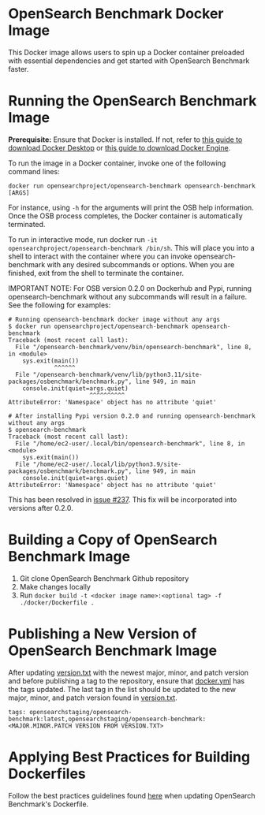 # OpenSearch Benchmark Docker Image

This Docker image allows users to spin up a Docker container preloaded with essential dependencies and get started with OpenSearch Benchmark faster.

# Running the OpenSearch Benchmark Image
**Prerequisite:** Ensure that Docker is installed. If not, refer to [this guide to download Docker Desktop](https://docs.docker.com/get-docker/) or [this guide to download Docker Engine](https://docs.docker.com/engine/install/).

To run the image in a Docker container, invoke one of the following command lines:
```
docker run opensearchproject/opensearch-benchmark opensearch-benchmark [ARGS]
```

For instance, using `-h` for the arguments will print the OSB help information. Once the OSB process completes, the Docker container is automatically terminated.

To run in interactive mode, run docker run `-it opensearchproject/opensearch-benchmark /bin/sh`. This will place you into a shell to interact with the container where you can invoke opensearch-benchmark with any desired subcommands or options. When you are finished, exit from the shell to terminate the container.

IMPORTANT NOTE: For OSB version 0.2.0 on Dockerhub and Pypi, running opensearch-benchmark without any subcommands will result in a failure. See the following for examples:

```
# Running opensearch-benchmark docker image without any args
$ docker run opensearchproject/opensearch-benchmark opensearch-benchmark
Traceback (most recent call last):
  File "/opensearch-benchmark/venv/bin/opensearch-benchmark", line 8, in <module>
    sys.exit(main())
             ^^^^^^
  File "/opensearch-benchmark/venv/lib/python3.11/site-packages/osbenchmark/benchmark.py", line 949, in main
    console.init(quiet=args.quiet)
                       ^^^^^^^^^^
AttributeError: 'Namespace' object has no attribute 'quiet'

# After installing Pypi version 0.2.0 and running opensearch-benchmark without any args
$ opensearch-benchmark
Traceback (most recent call last):
  File "/home/ec2-user/.local/bin/opensearch-benchmark", line 8, in <module>
    sys.exit(main())
  File "/home/ec2-user/.local/lib/python3.9/site-packages/osbenchmark/benchmark.py", line 949, in main
    console.init(quiet=args.quiet)
AttributeError: 'Namespace' object has no attribute 'quiet'
```

This has been resolved in [issue #237](https://github.com/opensearch-project/opensearch-benchmark/issues/237). This fix will be incorporated into versions after 0.2.0.

# Building a Copy of OpenSearch Benchmark Image
1. Git clone OpenSearch Benchmark Github repository
2. Make changes locally
3. Run `docker build -t <docker image name>:<optional tag> -f ./docker/Dockerfile .`

# Publishing a New Version of OpenSearch Benchmark Image
After updating [version.txt](../version.txt) with the newest major, minor, and patch version and before publishing a tag to the repository, ensure that [docker.yml](../.github/workflows/docker.yml) has the tags updated. The last tag in the list should be updated to the new major, minor, and patch version found in [version.txt](../version.txt).
```
tags: opensearchstaging/opensearch-benchmark:latest,opensearchstaging/opensearch-benchmark:<MAJOR.MINOR.PATCH VERSION FROM VERSION.TXT>
```

# Applying Best Practices for Building Dockerfiles
Follow the best practices guidelines found [here](https://docs.docker.com/develop/develop-images/dockerfile_best-practices/) when updating OpenSearch Benchmark's Dockerfile.